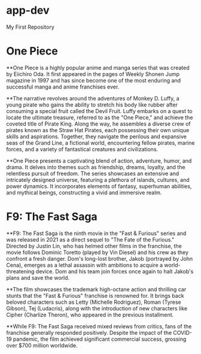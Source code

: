 # app-dev
My First Repository

# One Piece

**One Piece is a highly popular anime and manga series that was created by Eiichiro Oda. It first appeared in the pages of Weekly Shonen Jump magazine in 1997 and has since become one of the most enduring and successful manga and anime franchises ever.

**The narrative revolves around the adventures of Monkey D. Luffy, a young pirate who gains the ability to stretch his body like rubber after consuming a special fruit called the Devil Fruit. Luffy embarks on a quest to locate the ultimate treasure, referred to as the "One Piece," and achieve the coveted title of Pirate King. Along the way, he assembles a diverse crew of pirates known as the Straw Hat Pirates, each possessing their own unique skills and aspirations. Together, they navigate the perilous and expansive seas of the Grand Line, a fictional world, encountering fellow pirates, marine forces, and a variety of fantastical creatures and civilizations.

**One Piece presents a captivating blend of action, adventure, humor, and drama. It delves into themes such as friendship, dreams, loyalty, and the relentless pursuit of freedom. The series showcases an extensive and intricately designed universe, featuring a plethora of islands, cultures, and power dynamics. It incorporates elements of fantasy, superhuman abilities, and mythical beings, constructing a vivid and immersive realm.

# F9: The Fast Saga

**F9: The Fast Saga is the ninth movie in the "Fast & Furious" series and was released in 2021 as a direct sequel to "The Fate of the Furious." Directed by Justin Lin, who has helmed other films in the franchise, the movie follows Dominic Toretto (played by Vin Diesel) and his crew as they confront a fresh danger. Dom's long-lost brother, Jakob (portrayed by John Cena), emerges as a lethal assassin with ambitions to acquire a world-threatening device. Dom and his team join forces once again to halt Jakob's plans and save the world.

**The film showcases the trademark high-octane action and thrilling car stunts that the "Fast & Furious" franchise is renowned for. It brings back beloved characters such as Letty (Michelle Rodriguez), Roman (Tyrese Gibson), Tej (Ludacris), along with the introduction of new characters like Cipher (Charlize Theron), who appeared in the previous installment.

**While F9: The Fast Saga received mixed reviews from critics, fans of the franchise generally responded positively. Despite the impact of the COVID-19 pandemic, the film achieved significant commercial success, grossing over $700 million worldwide.
